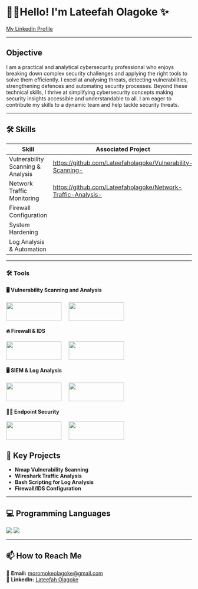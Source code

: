 # 👩‍💻**Hello! I'm Lateefah Olagoke**  ✨
  


[My LinkedIn Profile](http://linkedin.com/in/lateefah-olagoke-8a9243229)

---
## Objective


I am a practical and analytical cybersecurity professional who enjoys breaking down complex security challenges and applying the right tools to solve them efficiently. I excel at analysing threats, detecting vulnerabilities, strengthening defences and automating security processes. Beyond these technical skills, I thrive at simplifying cybersecurity concepts making security insights accessible and understandable to all. I am eager to contribute my skills to a dynamic team and help tackle security threats.  

---

## 🛠️ Skills

| **Skill**                         | **Associated Project**          |  
|-----------------------------------|------------------------------|  
| Vulnerability Scanning & Analysis | https://github.com/Lateefaholagoke/Vulnerability-Scanning-               |  
| Network Traffic Monitoring        | https://github.com/Lateefaholagoke/Network-Traffic-Analysis-             |  
| Firewall Configuration      |     | https://github.com/Lateefaholagoke/Firewall-Config-
| System Hardening                  |     |  
| Log Analysis & Automation         |       |  



---
### 🛠️ **Tools**

#### 🖥️ **Vulnerability Scanning and Analysis**
<div style="display: flex; gap: 20px;">
  <img src="https://img.shields.io/badge/Nmap-00B5E2?style=for-the-badge&logo=nmap&logoColor=white" width="150" height="50">  
  <img src="https://img.shields.io/badge/Wireshark-1673B4?style=for-the-badge&logo=wireshark&logoColor=white" width="150" height="50">
</div>

#### 🔥 **Firewall & IDS**
<div style="display: flex; gap: 20px;">
  <img src="https://img.shields.io/badge/Snort-F1C40F?style=for-the-badge&logo=snort&logoColor=white" width="150" height="50">  
  <img src="https://img.shields.io/badge/iptables-EE6C4D?style=for-the-badge&logo=linux&logoColor=white" width="150" height="50">
</div>

#### 🖥️ **SIEM & Log Analysis**
<div style="display: flex; gap: 20px;">
  <img src="https://img.shields.io/badge/Splunk-00A000?style=for-the-badge&logo=splunk&logoColor=white" width="150" height="50">  
  <img src="https://img.shields.io/badge/Bash%20Scripting-000000?style=for-the-badge&logo=gnu-bash&logoColor=white" width="150" height="50">
</div>

#### 🏴‍☠️ **Endpoint Security**
<div style="display: flex; gap: 20px;">
  <img src="https://img.shields.io/badge/Linux%20Hardening-0078D4?style=for-the-badge&logo=linux&logoColor=white" width="150" height="50">  
  <img src="https://img.shields.io/badge/Kali%20Linux-557C55?style=for-the-badge&logo=kalilinux&logoColor=white" width="150" height="50">
</div>


## 🚀 **Key Projects**


- **Nmap Vulnerability Scanning**  
- **Wireshark Traffic Analysis**   
- **Bash Scripting for Log Analysis**  
- **Firewall/IDS Configuration**  

---

## 💻 **Programming Languages**


<img src="https://img.shields.io/badge/Programming%20Language-Python-3776AB?style=for-the-badge&logo=python&logoColor=white">  
<img src="https://img.shields.io/badge/Programming%20Language-Bash-4EAA25?style=for-the-badge&logo=gnu-bash&logoColor=white">

---

## 📫 **How to Reach Me** 

📧 **Email:** [moromokeolagoke@gmail.com](mailto:moromokeolagoke@gmail.com)  
💼 **LinkedIn:** [Lateefah Olagoke](http://linkedin.com/in/lateefah-olagoke-8a9243229)  
 

    



